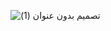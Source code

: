 ![تصميم بدون عنوان (1)](https://github.com/user-attachments/assets/7c545d75-b5ee-4567-9ca6-32590ca54849)
